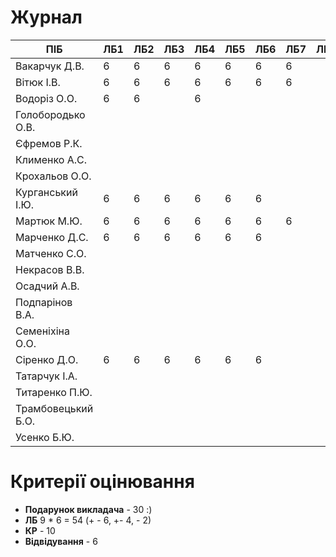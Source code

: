 # Журнал

|ПІБ|ЛБ1|ЛБ2|ЛБ3|ЛБ4|ЛБ5|ЛБ6|ЛБ7|ЛБ8|ЛБ9|КР|Курсач|Сума|
|-|-|-|-|-|-|-|-|-|-|-|-|-|
|Вакарчук Д.В.|6|6|6|6|6|6|6|||8|||
|Вітюк І.В.|6|6|6|6|6|6|6|||5|||
|Водоріз О.О.|6|6||6||||||2|||
|Голобородько О.В.||||||||||4|||
|Єфремов Р.К.||||||||||4|||
|Клименко А.С.||||||||||-|||
|Крохальов О.О.||||||||||-|||
|Курганський І.Ю.|6|6|6|6|6|6||||10|||
|Мартюк М.Ю.|6|6|6|6|6|6|6|||8|||
|Марченко Д.С.|6|6|6|6|6|6||||10|||
|Матченко С.О.||||||||||2|||
|Некрасов В.В.||||||||||2|||
|Осадчий А.В.||||||||||3|||
|Подпарінов В.А.||||||||||-|||
|Семеніхіна О.О.||||||||||-|||
|Сіренко Д.О.|6|6|6|6|6|6||||10|||
|Татарчук І.А.||||||||||1|||
|Титаренко П.Ю.||||||||||-|||
|Трамбовецький Б.О.||||||||||0|||
|Усенко Б.Ю.||||||||||2|||

# Критерії оцінювання

- **Подарунок викладача** - 30 :)
- **ЛБ** 9 * 6 = 54 (+ - 6, +- 4, - 2)
- **КР** - 10
- **Відвідування** - 6